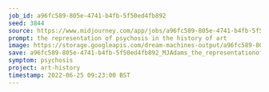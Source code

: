 ```yaml
---
job_id: a96fc589-805e-4741-b4fb-5f50ed4fb892
seed: 3844
source: https://www.midjourney.com/app/jobs/a96fc589-805e-4741-b4fb-5f50ed4fb892/
prompt: the representation of psychosis in the history of art
image: https://storage.googleapis.com/dream-machines-output/a96fc589-805e-4741-b4fb-5f50ed4fb892/0_0.png
save: a96fc589-805e-4741-b4fb-5f50ed4fb892_MJAdams_the_representationofpsychosisinthehistoryofart
symptom: psychosis
project: art-history
timestamp: 2022-06-25 09:23:00 BST
---
```

